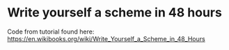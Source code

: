 # Write yourself a scheme in 48 hours
Code from tutorial found here: https://en.wikibooks.org/wiki/Write_Yourself_a_Scheme_in_48_Hours


